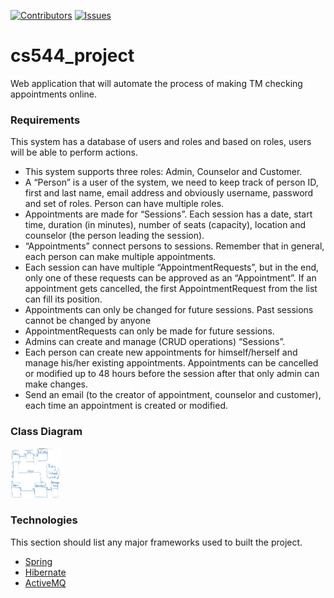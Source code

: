 [![Contributors][contributors-shield]][contributors-url]
[![Issues][issues-shield]][issues-url]

# cs544_project

Web application that will automate the process of making TM checking appointments online. 

### Requirements

This system has a database of users and roles and based on roles, users will be able to perform actions. 
<br />

* This system supports three roles: Admin, Counselor and Customer. 
* A “Person” is a user of the system, we need to keep track of person ID, first and last name, email 
address and obviously username, password and set of roles. Person can have multiple roles. 
* Appointments are made for “Sessions”. Each session has a date, start time, duration (in 
minutes), number of seats (capacity), location and counselor (the person leading the session). 
* “Appointments” connect persons to sessions. Remember that in general, each person can make 
multiple appointments. 
* Each session can have multiple “AppointmentRequests”, but in the end, only one of these 
requests can be approved as an “Appointment”. If an appointment gets cancelled, the first 
AppointmentRequest from the list can fill its position. 
* Appointments can only be changed for future sessions. Past sessions cannot be changed by 
anyone 
* AppointmentRequests can only be made for future sessions. 
* Admins can create and manage (CRUD operations) “Sessions”. 
* Each person can create new appointments for himself/herself and manage his/her existing 
appointments. Appointments can be cancelled or modified up to 48 hours before the session 
after that only admin can make changes. 
* Send an email (to the creator of appointment, counselor and customer), each time an 
appointment is created or modified. 


### Class Diagram
<p>
    <img src="images/class-diagram.png" alt="Logo" width="80" height="80">
</p>

### Technologies

This section should list any major frameworks used to built the project.
* [Spring](https://spring.io/)
* [Hibernate](https://hibernate.org/)
* [ActiveMQ](https://activemq.apache.org/)


<!-- MARKDOWN LINKS & IMAGES -->
<!-- https://www.markdownguide.org/basic-syntax/#reference-style-links -->
[contributors-shield]: https://img.shields.io/github/contributors/creator789/cs544_project.svg?style=for-the-badge
[contributors-url]: https://github.com/creator789/cs544_project/graphs/contributors
[issues-shield]: https://img.shields.io/github/issues/creator789/cs544_project.svg?style=for-the-badge
[issues-url]: https://github.com/creator789/cs544_project/issues